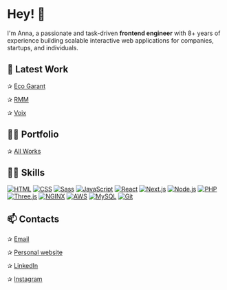 # Hey! 👋

I'm Anna, a passionate and task-driven **frontend engineer** with 8+ years of experience building scalable interactive web applications for companies, startups, and individuals.



## 🚀 Latest Work

✰ [Eco Garant](https://eko-g.com/)

✰ [RMM](https://rmmonline.com/)

✰ [Voix](https://voix.us/)


## 👩‍💻 Portfolio

✰ [All Works](Portfolio.md)


## 👩‍🔧 Skills

[![HTML](https://img.shields.io/badge/HTML-★★★★★-informational?style=flat&logo=HTML5&color=success)](https://html.spec.whatwg.org/)
[![CSS](https://img.shields.io/badge/CSS-★★★★★-informational?style=flat&logo=css3&color=success)](https://www.w3.org/Style/CSS/Overview.en.html)
[![Sass](https://img.shields.io/badge/Sass-★★★★★-informational?style=flat&logo=sass&color=success)](https://sass-lang.com/)
[![JavaScript](https://img.shields.io/badge/Javascript-★★★★★-informational?style=flat&logo=Javascript&color=success)](https://www.javascript.com/)
[![React](https://img.shields.io/badge/React-★★★★★-informational?style=flat&logo=React&color=success)](https://reactjs.org/)
[![Next.js](https://img.shields.io/badge/Next.js-★★★★☆-informational?style=flat&logo=Next.js&color=green)](https://nextjs.org/)
[![Node.js](https://img.shields.io/badge/Node.js-★★★★☆-informational?style=flat&logo=Node.js&color=green)](https://nodejs.org/)
[![PHP](https://img.shields.io/badge/PHP-★★★★☆-informational?style=flat&logo=php&color=green)](https://www.php.net/)
[![Three.js](https://img.shields.io/badge/Three.js-★★★☆☆-informational?style=flat&logo=WebGL&color=yellowgreen)](https://threejs.org/)
[![NGINX](https://img.shields.io/badge/NGINX-★★★☆☆-informational?style=flat&logo=nginx&color=yellowgreen)](https://www.nginx.com/)
[![AWS](https://img.shields.io/badge/AWS-★★★☆☆-informational?style=flat&logo=Amazon_AWS&color=yellowgreen)](https://aws.amazon.com/)
[![MySQL](https://img.shields.io/badge/MySQL-★★☆☆☆-informational?style=flat&logo=mysql&color=yellow)](https://www.mysql.com/)
[![Git](https://img.shields.io/badge/Git-★★☆☆☆-informational?style=flat&logo=git&color=yellow)](https://git-scm.com/)


## 📫 Contacts

✰ [Email](mailto:work@annaavdeeva.com?subject=message+from+github)

✰ [Personal website](https://annaavdeeva.com)

✰ [LinkedIn](https://www.linkedin.com/in/anna-avdeeva/)

✰ [Instagram](https://www.instagram.com/code.with.anna/)

